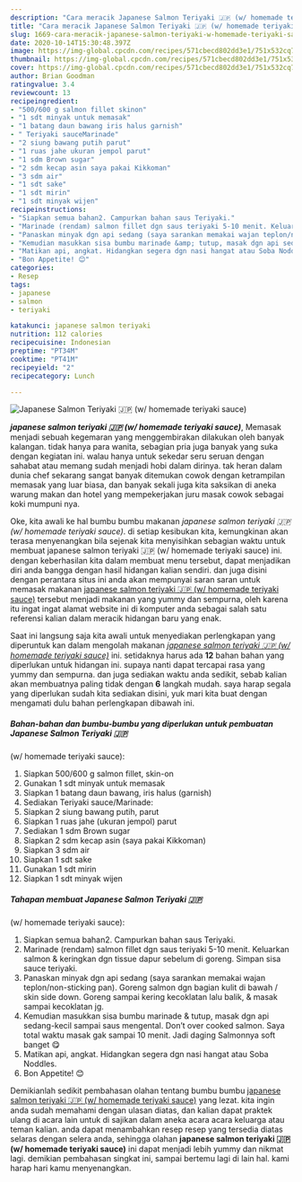 ```yaml
---
description: "Cara meracik Japanese Salmon Teriyaki 🇯🇵 (w/ homemade teriyaki sauce) yang simpel"
title: "Cara meracik Japanese Salmon Teriyaki 🇯🇵 (w/ homemade teriyaki sauce) yang simpel"
slug: 1669-cara-meracik-japanese-salmon-teriyaki-w-homemade-teriyaki-sauce-yang-simpel
date: 2020-10-14T15:30:48.397Z
image: https://img-global.cpcdn.com/recipes/571cbecd802dd3e1/751x532cq70/japanese-salmon-teriyaki-🇯🇵-w-homemade-teriyaki-sauce-foto-resep-utama.jpg
thumbnail: https://img-global.cpcdn.com/recipes/571cbecd802dd3e1/751x532cq70/japanese-salmon-teriyaki-🇯🇵-w-homemade-teriyaki-sauce-foto-resep-utama.jpg
cover: https://img-global.cpcdn.com/recipes/571cbecd802dd3e1/751x532cq70/japanese-salmon-teriyaki-🇯🇵-w-homemade-teriyaki-sauce-foto-resep-utama.jpg
author: Brian Goodman
ratingvalue: 3.4
reviewcount: 13
recipeingredient:
- "500/600 g salmon fillet skinon"
- "1 sdt minyak untuk memasak"
- "1 batang daun bawang iris halus garnish"
- " Teriyaki sauceMarinade"
- "2 siung bawang putih parut"
- "1 ruas jahe ukuran jempol parut"
- "1 sdm Brown sugar"
- "2 sdm kecap asin saya pakai Kikkoman"
- "3 sdm air"
- "1 sdt sake"
- "1 sdt mirin"
- "1 sdt minyak wijen"
recipeinstructions:
- "Siapkan semua bahan2. Campurkan bahan saus Teriyaki."
- "Marinade (rendam) salmon fillet dgn saus teriyaki 5-10 menit. Keluarkan salmon &amp; keringkan dgn tissue dapur sebelum di goreng. Simpan sisa sauce teriyaki."
- "Panaskan minyak dgn api sedang (saya sarankan memakai wajan teplon/non-sticking pan). Goreng salmon dgn bagian kulit di bawah / skin side down. Goreng sampai kering kecoklatan lalu balik, &amp; masak sampai kecoklatan jg."
- "Kemudian masukkan sisa bumbu marinade &amp; tutup, masak dgn api sedang-kecil sampai saus mengental. Don’t over cooked salmon. Saya total waktu masak gak sampai 10 menit. Jadi daging Salmonnya soft banget 😋"
- "Matikan api, angkat. Hidangkan segera dgn nasi hangat atau Soba Noddles."
- "Bon Appetite! 😊"
categories:
- Resep
tags:
- japanese
- salmon
- teriyaki

katakunci: japanese salmon teriyaki 
nutrition: 112 calories
recipecuisine: Indonesian
preptime: "PT34M"
cooktime: "PT41M"
recipeyield: "2"
recipecategory: Lunch

---
```



![Japanese Salmon Teriyaki 🇯🇵
(w/ homemade teriyaki sauce)](https://img-global.cpcdn.com/recipes/571cbecd802dd3e1/751x532cq70/japanese-salmon-teriyaki-🇯🇵-w-homemade-teriyaki-sauce-foto-resep-utama.jpg)

<b><i>japanese salmon teriyaki 🇯🇵
(w/ homemade teriyaki sauce)</i></b>, Memasak menjadi sebuah kegemaran yang menggembirakan dilakukan oleh banyak kalangan. tidak hanya para wanita, sebagian pria juga banyak yang suka dengan kegiatan ini. walau hanya untuk sekedar seru seruan dengan sahabat atau memang sudah menjadi hobi dalam dirinya. tak heran dalam dunia chef sekarang sangat banyak ditemukan cowok dengan ketrampilan memasak yang luar biasa, dan banyak sekali juga kita saksikan di aneka warung makan dan hotel yang mempekerjakan juru masak cowok sebagai koki mumpuni nya.



Oke, kita awali ke hal bumbu bumbu makanan <i>japanese salmon teriyaki 🇯🇵
(w/ homemade teriyaki sauce)</i>. di setiap kesibukan kita, kemungkinan akan terasa menyenangkan bila sejenak kita menyisihkan sebagian waktu untuk membuat japanese salmon teriyaki 🇯🇵
(w/ homemade teriyaki sauce) ini. dengan keberhasilan kita dalam membuat menu tersebut, dapat menjadikan diri anda bangga dengan hasil hidangan kalian sendiri. dan juga disini dengan perantara situs ini anda akan mempunyai saran saran untuk memasak makanan <u>japanese salmon teriyaki 🇯🇵
(w/ homemade teriyaki sauce)</u> tersebut menjadi makanan yang yummy dan sempurna, oleh karena itu ingat ingat alamat website ini di komputer anda sebagai salah satu referensi kalian dalam meracik hidangan baru yang enak.


Saat ini langsung saja kita awali untuk menyediakan perlengkapan yang diperuntuk kan dalam mengolah makanan <u><i>japanese salmon teriyaki 🇯🇵
(w/ homemade teriyaki sauce)</i></u> ini. setidaknya harus ada <b>12</b> bahan bahan yang diperlukan untuk hidangan ini. supaya nanti dapat tercapai rasa yang yummy dan sempurna. dan juga sediakan waktu anda sedikit, sebab kalian akan membuatnya paling tidak dengan <b>6</b> langkah mudah. saya harap segala yang diperlukan sudah kita sediakan disini, yuk mari kita buat dengan mengamati dulu bahan perlengkapan dibawah ini.

<!--inarticleads1-->

##### Bahan-bahan dan bumbu-bumbu yang diperlukan untuk pembuatan Japanese Salmon Teriyaki 🇯🇵
(w/ homemade teriyaki sauce):

1. Siapkan 500/600 g salmon fillet, skin-on
1. Gunakan 1 sdt minyak untuk memasak
1. Siapkan 1 batang daun bawang, iris halus (garnish)
1. Sediakan  Teriyaki sauce/Marinade:
1. Siapkan 2 siung bawang putih, parut
1. Siapkan 1 ruas jahe (ukuran jempol) parut
1. Sediakan 1 sdm Brown sugar
1. Siapkan 2 sdm kecap asin (saya pakai Kikkoman)
1. Siapkan 3 sdm air
1. Siapkan 1 sdt sake
1. Gunakan 1 sdt mirin
1. Siapkan 1 sdt minyak wijen




<!--inarticleads2-->

##### Tahapan membuat Japanese Salmon Teriyaki 🇯🇵
(w/ homemade teriyaki sauce):

1. Siapkan semua bahan2. Campurkan bahan saus Teriyaki.
1. Marinade (rendam) salmon fillet dgn saus teriyaki 5-10 menit. Keluarkan salmon &amp; keringkan dgn tissue dapur sebelum di goreng. Simpan sisa sauce teriyaki.
1. Panaskan minyak dgn api sedang (saya sarankan memakai wajan teplon/non-sticking pan). Goreng salmon dgn bagian kulit di bawah / skin side down. Goreng sampai kering kecoklatan lalu balik, &amp; masak sampai kecoklatan jg.
1. Kemudian masukkan sisa bumbu marinade &amp; tutup, masak dgn api sedang-kecil sampai saus mengental. Don’t over cooked salmon. Saya total waktu masak gak sampai 10 menit. Jadi daging Salmonnya soft banget 😋
1. Matikan api, angkat. Hidangkan segera dgn nasi hangat atau Soba Noddles.
1. Bon Appetite! 😊




Demikianlah sedikit pembahasan olahan tentang bumbu bumbu <u>japanese salmon teriyaki 🇯🇵
(w/ homemade teriyaki sauce)</u> yang lezat. kita ingin anda sudah memahami dengan ulasan diatas, dan kalian dapat praktek ulang di acara lain untuk di sajikan dalam aneka acara acara keluarga atau teman kalian. anda dapat menambahkan resep resep yang tersedia diatas selaras dengan selera anda, sehingga olahan <b>japanese salmon teriyaki 🇯🇵
(w/ homemade teriyaki sauce)</b> ini dapat menjadi lebih yummy dan nikmat lagi. demikian pembahasan singkat ini, sampai bertemu lagi di lain hal. kami harap hari kamu menyenangkan.
